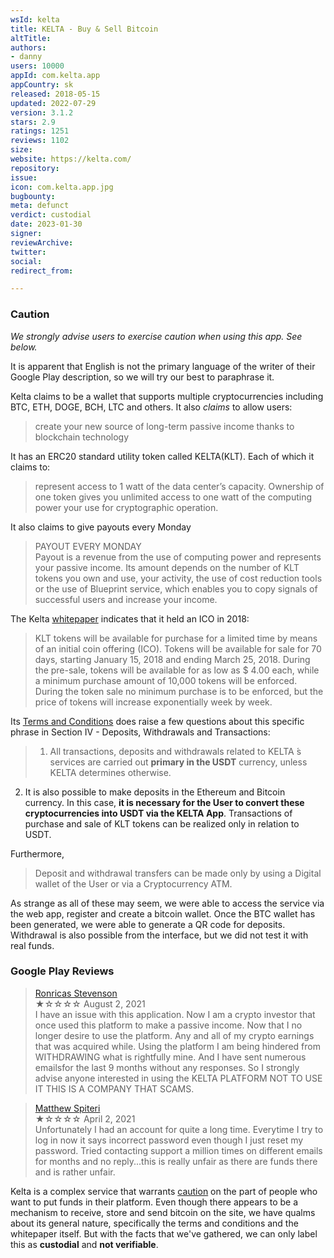 ```yaml
---
wsId: kelta
title: KELTA - Buy & Sell Bitcoin
altTitle: 
authors:
- danny
users: 10000
appId: com.kelta.app
appCountry: sk
released: 2018-05-15
updated: 2022-07-29
version: 3.1.2
stars: 2.9
ratings: 1251
reviews: 1102
size: 
website: https://kelta.com/
repository: 
issue: 
icon: com.kelta.app.jpg
bugbounty: 
meta: defunct
verdict: custodial
date: 2023-01-30
signer: 
reviewArchive: 
twitter: 
social: 
redirect_from: 

---
```


### Caution
_We strongly advise users to exercise caution when using this app. See below._

It is apparent that English is not the primary language of the writer of their Google Play description, so we will try our best to paraphrase it. 

Kelta claims to be a wallet that supports multiple cryptocurrencies including BTC, ETH, DOGE, BCH, LTC and others. It also *claims* to allow users: 

> create your new source of long-term passive income thanks to blockchain technology

It has an ERC20 standard utility token called KELTA(KLT). Each of which it claims to:

> represent access to 1 watt of the data center’s capacity. Ownership of one token gives you unlimited access to one watt of the computing power your use for cryptographic operation. 

It also claims to give payouts every Monday

>PAYOUT EVERY MONDAY<br>
Payout is a revenue from the use of computing power and represents your passive income. Its amount depends on the number of KLT tokens you own and use, your activity, the use of cost reduction tools or the use of Blueprint service, which enables you to copy signals of successful users and increase your income.

The Kelta [whitepaper](https://kelta.com/preview-file/Kelta_WhitePaper.pdf) indicates that it held an ICO in 2018:

>KLT tokens will be available for purchase for a limited time by means of an initial coin offering (ICO). Tokens will be available for sale for 70 days, starting January 15, 2018 and ending March 25, 2018. During the pre-sale, tokens will be available for as low as $ 4.00 each, while a minimum purchase amount of 10,000 tokens will be enforced. During the token sale no minimum purchase is to be enforced, but the price of tokens will increase exponentially week by week.

Its [Terms and Conditions](https://kelta.com/preview-file/2021-06-10-KELTA-Cube-General-Business-Terms-and-Conditions.pdf) does raise a few questions about this specific phrase in Section IV - Deposits, Withdrawals and Transactions:

> 1. All transactions, deposits and withdrawals related to KELTA ́s services are carried out **primary in the USDT** currency, unless KELTA determines otherwise.<br>
2. It is also possible to make deposits in the Ethereum and Bitcoin currency. In this case, **it is necessary for the User to convert these cryptocurrencies into USDT via the KELTA App**. Transactions of purchase and sale of KLT tokens can be realized only in relation to USDT.

Furthermore, 

>Deposit  and  withdrawal  transfers  can  be  made  only  by  using a Digital  wallet  of  the  User  or  via a Cryptocurrency ATM.

As strange as all of these may seem, we were able to access the service via the web app, register and create a bitcoin wallet. Once the BTC wallet has been generated, we were able to generate a QR code for deposits. Withdrawal is also possible from the interface, but we did not test it with real funds.

### Google Play Reviews

> [Ronricas Stevenson](https://play.google.com/store/apps/details?id=com.kelta.app&reviewId=gp%3AAOqpTOEufHDBIwjlAZUd13tsAr8ss6Pth53fUm0zpAaFwVdbxv30MYwYHLbc4ESRFMFSthHd4xQc8LJEec7brvY)<br>
  ★☆☆☆☆ August 2, 2021 <br>
       I have an issue with this application. Now I am a crypto investor that once used this platform to make a passive income. Now that I no longer desire to use the platform. Any and all of my crypto earnings that was acquired while. Using the platform I am being hindered from WITHDRAWING what is rightfully mine. And I have sent numerous emailsfor the last 9 months without any responses. So I strongly advise anyone interested in using the KELTA PLATFORM NOT TO USE IT THIS IS A COMPANY THAT SCAMS.

> [Matthew Spiteri](https://play.google.com/store/apps/details?id=com.kelta.app&reviewId=gp%3AAOqpTOEzFCKt9KSp3S6oBIEHdcDpfZoa_Sc3oGSG0X5y1rKJ4iTvMwZkTb_f0EoIgWiN4W6GrtxoDx2ve7CAr6g)<br>
  ★☆☆☆☆ April 2, 2021 <br>
       Unfortunately I had an account for quite a long time. Everytime I try to log in now it says incorrect password even though I just reset my password. Tried contacting support a million times on different emails for months and no reply...this is really unfair as there are funds there and is rather unfair.

Kelta is a complex service that warrants [caution](https://twitter.com/KeltaInvestors/status/1086989423550427136) on the part of people who want to put funds in their platform. Even though there appears to be a mechanism to receive, store and send bitcoin on the site, we have qualms about its general nature, specifically the terms and conditions and the whitepaper itself. But with the facts that we've gathered, we can only label this as **custodial** and **not verifiable**.
